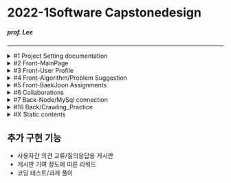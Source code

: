 # 2022-1Software Capstonedesign
##### prof. Lee
* * *

<details><summary>#1 Project Setting documentation</summary>
  
  # 회의록  
  |회의 No.|회의내용|날짜|
  |--|--|--|
  |0. |팀 결성 및 역할 배분|2022-03-08|
  |1. |프로젝트 기획 및 구상 + [부가 기능](#추가-구현-기능)|2022-03-09|
  |2. |각 파트별 예제 연습|2022-03-11|
  |3. |기획안 토대 컴포넌트 기획/진행상황 공유|2022-03-15|
  |4. |화면 구상 기획, 레이아웃 작성|2022-03-18|
  |5. |작업 내용 공유/단체 스터디, 의견 교환|2022-03-21|
  |6. |지도교수 피드백, 개발 방향성 수정|2022-03-22|
  |7. |백-프론트 협업 회의|2022-03-23|
  |8. |프론트엔드 user페이지 화면 개발 회의|2022-03-25|
  |9. ||2022-03-00|
  - [JS 개발 환경 설정_기본](https://webnautes.tistory.com/1473)
  - [React 기본 세팅](https://blog.ull.im/engineering/2018/11/30/using-react-in-vs-code.html)
  - [React 터미널 권한 세팅](https://hellcoding.tistory.com/entry/VSCode-%EC%98%A4%EB%A5%98-%EC%9D%B4-%EC%8B%9C%EC%8A%A4%ED%85%9C%EC%97%90%EC%84%9C-%EC%8A%A4%ED%81%AC%EB%A6%BD%ED%8A%B8%EB%A5%BC-%EC%8B%A4%ED%96%89%ED%95%A0-%EC%88%98-%EC%97%86%EC%9C%BC%EB%AF%80%EB%A1%9C)
  
  </details>

<details><summary>#2 Front-MainPage</summary><div markdown="1">
  
  |문제점|해결방식|날짜|
  |--|--|--|
  |react의 <br>페이지간 이동 기능을 <br>알지 못함|Route로 경로를 정하고 <br>Link로 경로로 이동시키면 된다는 것을 깨달음 |2022-03-21|
  |login, main, signup의 <br>css가 모든 컴포넌트에 <br>중첩 적용되어 문제|전역 css인 common2.css는 .scss로 변경 후 <br>app.js에 적용하고 각 컴포넌트에 적용할 각 css들은 <br>scss로 변경 후 최상위 태그에 적용|2022-03-21|
  |react에서 table 안에 바로 tr 태그 사용 시 오류| table 안에 thead 태그 or tbody 태그를 쓰고 tr 태그를 사용해야 함<br> (이유 = React가 rerender를 진행할 때, DOM tree가 예상과는 달리 진행될 수 있으므로)|2022-03-22|
  
  </details>

<details><summary>#3 Front-User Profile</summary>
  
  |문제점|해결방식|날짜|
  |--|--|--|
  |iframe solved 연결 문제|solved의 유저페이지를 직접 연결하면 404 에러가 발생<br>solved의 유저페이지/history로 우회하여 문제 해결|2022-03-25|
  |iframe안의 크기를 페이지간 이동할 경우 일정하게 표시해야함|inline style의 height를 100vh로 설정하여 해결<br>vh = viewport height <br>현재 실행중인 스크린 크기에 맞춰 상대적 크기를 반환|2022-03-25|
  </details>

<details><summary>#4 Front-Algorithm/Problem Suggestion</summary>
  
  </details>

<details><summary>#5 Front-BaekJoon Assignments</summary>
  
  </details>

<details><summary>#6 Collaborations</summary>
  
  </details>
  
<details><summary>#7 Back-Node/MySql connection</summary><div markdown="1">
  
  |문제점|해결방식|날짜|
  |--|--|--|
  |1번 문제 <br>mysql 연동 문제|검색을 해보니 connection.end()를 사용하면 안되었는데 <br>connection.end()를 사용하여서현재 json으로 <br>값이 도출이 되지 않았습니다 그래서 <br>.end()를 주석처리 하고 진행하였다.|2022-03-21|
  |2번 문제 <br>pullrequest|새로운 브랜치를 만든 후(github상에 있지 않는) github remote를 하고, <br>필요파일을 만든다 그 후에 git pull origin main을 한다 그 이후에 vscode를 이용해서 <br>github pullrequest라는 플러그인을 이용하여 해결|2022-03-21|
  |3번 문제 <br>pullrequest|inflearn공부를 통하여 실습한 sql connect 풀 리퀘스트를 하려하였지만, <br>git pull에서부터 문제가 생겨서 <br>git pull origin main --allow-unrelated-histories로  연결하여서 해결하였다.|2022-03-22|
  |||2022-03-22|
  
  </details>
  
<details><summary>#16 Back/Crawling_Practice</summary><div markdown="1">
  
  |문제점|해결방식|날짜|
  |--|--|--|
  |1번 문제 크롤링 시<br>Jsoup 사용안될 때|https://mavenrepository.com<br>->org.jsoup 검색<br>->Jsoup Java HTML Parser<br>jsoup 최신버전 클릭<br>->pom.xml파일에br->dependencies에 추가하기|2022-03-25|
  
  </details>  
  
<details><summary>#X Static contents</summary>
  
  ### 개발 방향성
  - **알고리즘 카테고리별 문제 정렬/제공**(first) >> 알고리즘 추천(second)
  
  </details>

  
## 추가 구현 기능
- 사용자간 의견 교류/질의응답용 게시판  
- 게시판 기여 정도에 따른 리워드  
- 코딩 테스트/과제 풀이  
  
